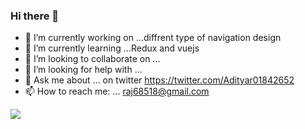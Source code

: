 ### Hi there 👋

- 🔭 I’m currently working on ...diffrent type of navigation design
- 🌱 I’m currently learning ...Redux and vuejs
- 👯 I’m looking to collaborate on ...
- 🤔 I’m looking for help with ...
- 💬 Ask me about ... on twitter https://twitter.com/Adityar01842652
- 📫 How to reach me: ...  raj68518@gmail.com


<!--
**raj68518/raj68518** is a ✨ _special_ ✨ repository because its `README.md` (this file) appears on your GitHub profile.

Here are some ideas to get you started:
- 😄 Pronouns: ...
- ⚡ Fun fact: ...
-->

<img src="https://github-readme-stats.vercel.app/api?username=Adityapanther&&show_icons=true&title_color=151515&icon_color=bb2acf&text_color=ffffff&bg_color=ff9800">
